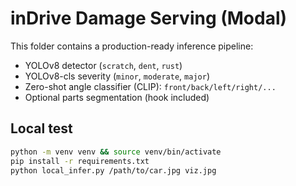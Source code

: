 # inDrive Damage Serving (Modal)

This folder contains a production-ready inference pipeline:
- YOLOv8 detector (`scratch`, `dent`, `rust`)
- YOLOv8-cls severity (`minor`, `moderate`, `major`)
- Zero-shot angle classifier (CLIP): `front/back/left/right/...`
- Optional parts segmentation (hook included)

## Local test
```bash
python -m venv venv && source venv/bin/activate
pip install -r requirements.txt
python local_infer.py /path/to/car.jpg viz.jpg
```
